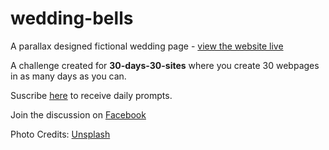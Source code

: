 # wedding-bells

A parallax designed fictional wedding page - [view the website live](https://peoray.github.io/wedding-bells/)

A challenge created for **30-days-30-sites** where you create 30 webpages in as many days as you can.

Suscribe [here](http://www.subscribepage.com/30days30sites) to receive daily prompts.

Join the discussion on [Facebook](https://web.facebook.com/groups/30days30sites/)

Photo Credits: [Unsplash](http://unsplash.com/)
